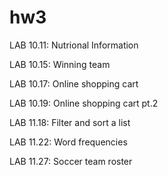 # hw3

LAB 10.11: Nutrional Information

LAB 10.15: Winning team

LAB 10.17: Online shopping cart

LAB 10.19: Online shopping cart pt.2

LAB 11.18: Filter and sort a list

LAB 11.22: Word frequencies

LAB 11.27: Soccer team roster
